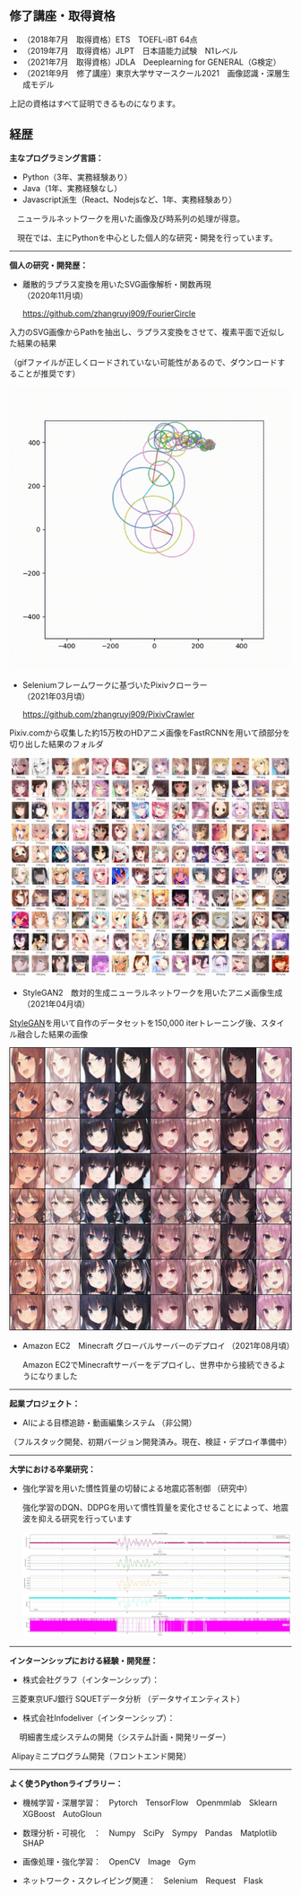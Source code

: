 ## 修了講座・取得資格

* （2018年7月　取得資格）ETS　TOEFL-iBT  64点                                                                                                 
* （2019年7月　取得資格）JLPT　日本語能力試験　N1レベル                                                                            
* （2021年7月　取得資格）JDLA　Deeplearning for GENERAL（G検定）                                                        
* （2021年9月　修了講座）東京大学サマースクール2021　画像認識・深層生成モデル                                  

上記の資格はすべて証明できるものになります。



## 経歴

**主なプログラミング言語：**

* Python（3年、実務経験あり）
* Java（1年、実務経験なし）
* Javascript派生（React、Nodejsなど、1年、実務経験あり）

　ニューラルネットワークを用いた画像及び時系列の処理が得意。

　現在では、主にPythonを中心とした個人的な研究・開発を行っています。



---

**個人の研究・開発歴：**

* 離散的ラプラス変換を用いたSVG画像解析・関数再現　　　　　　　　　　　　　　　 （2020年11月頃）

  <a>https://github.com/zhangruyi909/FourierCircle</a>

入力のSVG画像からPathを抽出し、ラプラス変換をさせて、複素平面で近似した結果の結果

（gifファイルが正しくロードされていない可能性があるので、ダウンロードすることが推奨です）

![fourier](https://github.com/zhangruyi909/Resume/blob/main/img/fourier.gif)



* Seleniumフレームワークに基づいたPixivクローラー　　　　　　　      　　　  　　　  （2021年03月頃）

  <a>https://github.com/zhangruyi909/PixivCrawler</a>

Pixiv.comから収集した約15万枚のHDアニメ画像をFastRCNNを用いて顔部分を切り出した結果のフォルダ

![anime_dataset](https://github.com/zhangruyi909/Resume/blob/main/img/anime_dataset.jpg)





* StyleGAN2　敵対的生成ニューラルネットワークを用いたアニメ画像生成　　　　         （2021年04月頃）

[StyleGAN](https://github.com/NVlabs/stylegan2)を用いて自作のデータセットを150,000 iterトレーニング後、スタイル融合した結果の画像

![stylegan_1](https://github.com/zhangruyi909/Resume/blob/main/img/stylegan.jpg)



* Amazon EC2　Minecraft グローバルサーバーのデプロイ                                                     （2021年08月頃）

  Amazon EC2でMinecraftサーバーをデプロイし、世界中から接続できるようになりました

  

---

**起業プロジェクト：**

* AIによる目標追跡・動画編集システム                                                                                           （非公開）

​    （フルスタック開発、初期バージョン開発済み。現在、検証・デプロイ準備中）



---

**大学における卒業研究：**

* 強化学習を用いた慣性質量の切替による地震応答制御                                                               （研究中）

  強化学習のDQN、DDPGを用いて慣性質量を変化させることによって、地震波を抑える研究を行っています

  ![RL](https://github.com/zhangruyi909/Resume/blob/main/img/rl.jpg)

  

---

**インターンシップにおける経験・開発歴：**

* 株式会社グラフ（インターンシップ）：

​           三菱東京UFJ銀行 SQUETデータ分析 （データサイエンティスト）

* 株式会社Infodeliver（インターンシップ）：

　       明細書生成システムの開発（システム計画・開発リーダー）

​           Alipayミニプログラム開発（フロントエンド開発）

 

---

**よく使うPythonライブラリー：**

* 機械学習・深層学習：　Pytorch　TensorFlow　Openmmlab　Sklearn　XGBoost　AutoGloun

* 数理分析・可視化　：　Numpy　SciPy　Sympy　Pandas　Matplotlib　SHAP

* 画像処理・強化学習：　OpenCV　Image　Gym

* ネットワーク・スクレイピング関連：　Selenium　Request　Flask